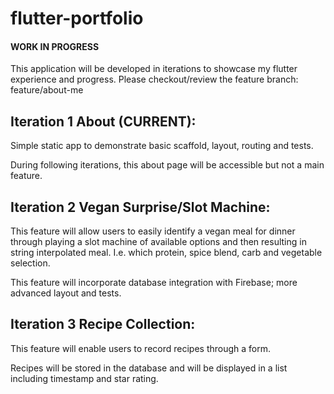 # flutter-portfolio

#### WORK IN PROGRESS
This application will be developed in iterations to showcase my flutter experience and progress.
Please checkout/review the feature branch: feature/about-me

## Iteration 1 About (CURRENT):
Simple static app to demonstrate basic scaffold, layout, routing and tests.

During following iterations, this about page will be accessible but not a main feature.

## Iteration 2 Vegan Surprise/Slot Machine:
This feature will allow users to easily identify a vegan meal for dinner through playing a slot machine of available options and then resulting in string interpolated meal. I.e. which protein, spice blend, carb and vegetable selection.

This feature will incorporate database integration with Firebase; more advanced layout and tests.

## Iteration 3 Recipe Collection:
This feature will enable users to record recipes through a form.

Recipes will be stored in the database and will be displayed in a list including timestamp and star rating.